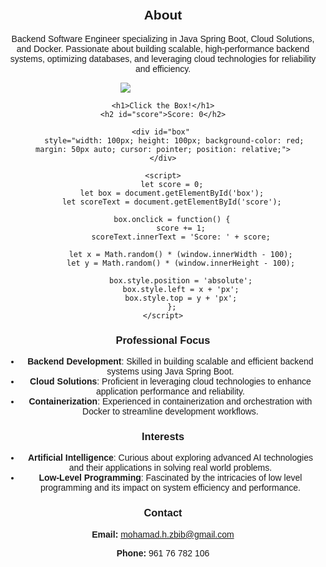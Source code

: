 
## About

Backend Software Engineer specializing in Java Spring Boot, Cloud Solutions, and Docker. Passionate about building scalable, high-performance backend systems, optimizing databases, and leveraging cloud technologies for reliability and efficiency.

<p align="flex-start">
  <a href="https://skillicons.dev">
    <img src="https://skillicons.dev/icons?i=java,spring,mongodb,postgresql,redis,rabbitmq,grafana,docker&perline=10" style="margin-right: 120px; "/>
  </a>
 </p>


 <!DOCTYPE html>
<html>
<head>
    <title>Click Game</title>
</head>
<body style="text-align: center; font-family: Arial, sans-serif; margin-top: 50px;">

    <h1>Click the Box!</h1>
    <h2 id="score">Score: 0</h2>

    <div id="box" 
         style="width: 100px; height: 100px; background-color: red; margin: 50px auto; cursor: pointer; position: relative;">
    </div>

    <script>
        let score = 0;
        let box = document.getElementById('box');
        let scoreText = document.getElementById('score');

        box.onclick = function() {
            score += 1;
            scoreText.innerText = 'Score: ' + score;

            let x = Math.random() * (window.innerWidth - 100);
            let y = Math.random() * (window.innerHeight - 100);

            box.style.position = 'absolute';
            box.style.left = x + 'px';
            box.style.top = y + 'px';
        };
    </script>

</body>
</html>



### Professional Focus
- **Backend Development**: Skilled in building scalable and efficient backend systems using Java Spring Boot.
- **Cloud Solutions**: Proficient in leveraging cloud technologies to enhance application performance and reliability.
- **Containerization**: Experienced in containerization and orchestration with Docker to streamline development workflows.


### Interests
- **Artificial Intelligence**: Curious about exploring advanced AI technologies and their applications in solving real world problems.
- **Low-Level Programming**: Fascinated by the intricacies of low level programming and its impact on system efficiency and performance.

### Contact
**Email:** mohamad.h.zbib@gmail.com

**Phone:** 961 76 782 106


